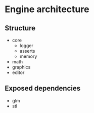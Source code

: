 # Engine architecture

## Structure

- core
    - logger
    - asserts
    - memory
- math
- graphics
- editor

## Exposed dependencies

- glm
- stl